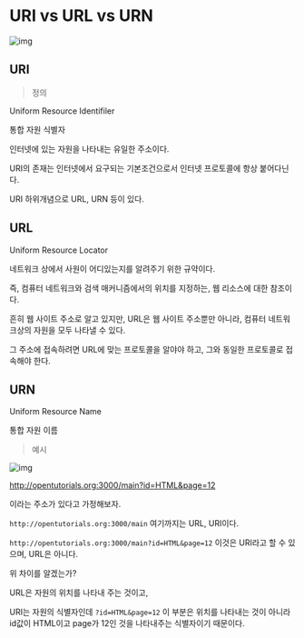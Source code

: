 # URI vs URL vs URN

![img](https://media.vlpt.us/images/jch9537/post/51dcc312-8ecb-4048-80df-cbde40865e7a/image.png)



## URI

> 정의

Uniform Resource Identifiler

통합 자원 식별자



인터넷에 있는 자원을 나타내는 유일한 주소이다.

URI의 존재는 인터넷에서 요구되는 기본조건으로서 인터넷 프로토콜에 항상 붙어다닌다.



URI 하위개념으로 URL, URN 등이 있다.



## URL

Uniform Resource Locator

네트워크 상에서 사원이 어디있는지를 알려주기 위한 규약이다.

즉, 컴퓨터 네트워크와 검색 매커니즘에서의 위치를 지정하는, 웹 리소스에 대한 참조이다.

흔히 웹 사이트 주소로 알고 있지만, URL은 웹 사이트 주소뿐만 아니라, 컴퓨터 네트워크상의 자원을 모두 나타낼 수 있다.

그 주소에 접속하려면 URL에 맞는 프로토콜을 알야야 하고, 그와 동일한 프로토콜로 접속해야 한다.





## URN

Uniform Resource Name

통합 자원 이름





> 예시

![img](https://media.vlpt.us/images/jch9537/post/88b0c8ac-5870-4cbc-b613-7dd39f510f31/image.png)



http://opentutorials.org:3000/main?id=HTML&page=12

이라는 주소가 있다고 가정해보자.

`http://opentutorials.org:3000/main` 여기까지는 URL, URI이다.

`http://opentutorials.org:3000/main?id=HTML&page=12` 이것은 URI라고 할 수 있으며, URL은 아니다.

위 차이를 알겠는가?



URL은 자원의 위치를 나타내 주는 것이고,

URI는 자원의 식별자인데 `?id=HTML&page=12` 이 부분은 위치를 나타내는 것이 아니라 id값이 HTML이고 page가 12인 것을 나타내주는 식별자이기 때문이다.



